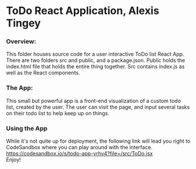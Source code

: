 # ToDo React Application, Alexis Tingey

### **Overview:**
This folder houses source code for a user interactive ToDo list React App. There are two folders src and public, and a package.json. Public holds the index.html file that holds the entire thing together. Src contains index.js as well as the React components.

### **The App:**
This small but powerful app is a front-end visualization of a custom todo list, created by the user. The user can visit the page, and input several tasks on their todo list to help keep up on things. 

### **Using the App**
 While it's not quite up for deployment, the following link will lead you right to CodeSandbox where you can play around with the interface.   
 https://codesandbox.io/s/todo-app-yrhv4?file=/src/ToDo.jsx  
 Enjoy!
